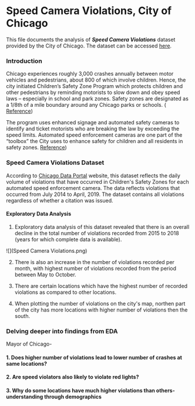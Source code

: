 # Speed Camera Violations, City of Chicago 

This file documents the analysis of **_Speed Camera Violations_** dataset provided by the City of Chicago. 
The dataset can be accessed [here](https://data.cityofchicago.org/Transportation/Speed-Camera-Violations/hhkd-xvj4).


### Introduction
Chicago experiences roughly 3,000 crashes annually between motor vehicles and pedestrians, about 800 of which involve children. Hence, the city initiated Children’s Safety Zone Program which protects children and other pedestrians by reminding motorists to slow down and obey speed laws – especially in school and park zones. 
Safety zones are designated as a 1/8th of a mile boundary around any Chicago parks or schools. ( [Reference](https://www.chicago.gov/city/en/depts/cdot/supp_info/children_s_safetyzoneporgramautomaticspeedenforcement.html))

The program uses enhanced signage and automated safety cameras to identify and ticket motorists who are breaking the law by exceeding the speed limits. Automated speed enforcement cameras are one part of the “toolbox” the City uses to enhance safety for children and all residents in safety zones. [Reference](https://www.chicago.gov/city/en/depts/cdot/supp_info/children_s_safetyzoneporgramautomaticspeedenforcement.html))

### Speed Camera Violations Dataset
According to [Chicago Data Portal](https://data.cityofchicago.org/Transportation/Speed-Camera-Violations/hhkd-xvj4) website, this dataset reflects the daily volume of violations that have occurred in Children's Safety Zones for each automated speed enforcement camera. The data reflects violations that occurred from July 2014 to April, 2019. The dataset contains all violations regardless of whether a citation was issued.

#### Exploratory Data Analysis

1. Exploratory data analysis of this dataset revealed that there is an overall decline in the total number of violations recorded from 2015 to 2018 (years for which complete data is available). 

![](Speed Camera Violations.png)

2. There is also an increase in the number of violations recorded per month, with highest number of violations recorded from the period between May to October.

3. There are certain locations which have the highest number of recorded violations as compared to other locations.

4. When plotting the number of violations on the city's map, northen part of the city has more locations with higher number of violations then the south.

### Delving deeper into findings from EDA
Mayor of Chicago- 

#### 1. Does higher number of violations lead to lower number of crashes at same locations?

#### 2. Are speed violators also likely to violate red lights?

#### 3. Why do some locations have much higher violations than others- understanding through demographics
